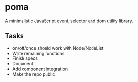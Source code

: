 # poma
A minimalistic JavaScript event, selector and dom utility library.

## Tasks
- on/off/once should work with Node/NodeList
- Write remaining functions
- Finish specs
- Document
- Add component integration
- Make the repo public

